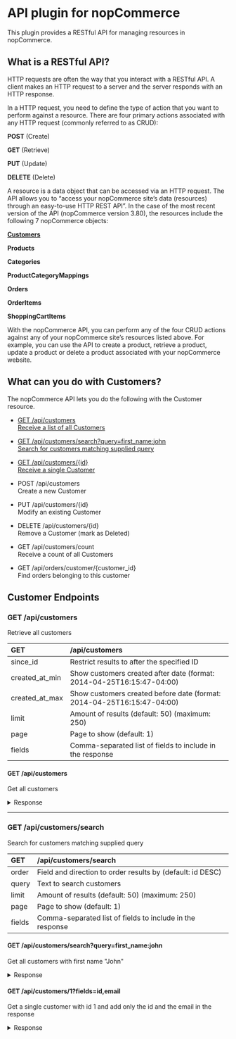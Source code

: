 # API plugin for nopCommerce

This plugin provides a RESTful API for managing resources in nopCommerce.

## What is a RESTful API?


HTTP requests are often the way that you interact with a RESTful API.
A client makes an HTTP request to a server and the server responds with an HTTP response.

In a HTTP request, you need to define the type of action that you want to perform against a resource. There are four primary actions associated with any HTTP request (commonly referred to as CRUD):

**POST** (Create)

**GET** (Retrieve)

**PUT** (Update)

**DELETE** (Delete)

A resource is a data object that can be accessed via an HTTP request. The API allows you to “access your nopCommerce site’s data (resources) through an easy-to-use HTTP REST API”. In the case of the most recent version of the API (nopCommerce version 3.80), the resources include the following 7 nopCommerce objects:

[**Customers**](#what-can-you-do-with-customers)

**Products**

**Categories**

**ProductCategoryMappings**

**Orders**

**OrderItems**

**ShoppingCartItems**

With the nopCommerce API, you can perform any of the four CRUD actions against any of your nopCommerce site’s resources listed above. For example, you can use the API to create a product, retrieve a product, update a product or delete a product associated with your nopCommerce website.

## What can you do with Customers?

The nopCommerce API lets you do the following with the Customer resource.

+ [GET /api/customers  
Receive a list of all Customers](#get-apicustomers)

+ [GET /api/customers/search?query=first_name:john  
Search for customers matching supplied query](#get-apicustomerssearch)

+ [GET /api/customers/{id}  
Receive a single Customer](#get-apicustomersid)

+ POST /api/customers  
Create a new Customer

+ PUT /api/customers/{id}  
Modify an existing Customer

+ DELETE /api/customers/{id}  
Remove a Customer (mark as Deleted)

+ GET /api/customers/count  
Receive a count of all Customers

+ GET /api/orders/customer/{customer_id}  
Find orders belonging to this customer

## Customer Endpoints


### GET /api/customers  
Retrieve all customers

|  GET |  /api/customers |
|:---|:---|
|  since_id |  Restrict results to after the specified ID |
|  created_at_min |  Show customers created after date (format: 2014-04-25T16:15:47-04:00) |
|  created_at_max |  Show customers created before date (format: 2014-04-25T16:15:47-04:00) |
|  limit |  Amount of results (default: 50) (maximum: 250) |
|  page |  Page to show (default: 1) |
|  fields |  Comma-separated list of fields to include in the response |

#### GET /api/customers  
Get all customers

<details><summary>Response</summary><p>
```json
         HTTP/1.1 200 OK
         
{
  "customers": [
    {
      "shopping_cart_items": [],
      "billing_address": {
        "id": "1",
        "first_name": "John",
        "last_name": "Smith",
        "email": "admin@yourStore.com",
        "company": "Nop Solutions Ltd",
        "country_id": 1,
        "country": "United States",
        "state_province_id": 40,
        "city": "New York",
        "address1": "21 West 52nd Street",
        "address2": "",
        "zip_postal_code": "10021",
        "phone_number": "12345678",
        "fax_number": "",
        "customer_attributes": null,
        "created_on_utc": "2016-09-30T08:56:13.85",
        "province": "New York"
      },
      "shipping_address": {
        "id": "1",
        "first_name": "John",
        "last_name": "Smith",
        "email": "admin@yourStore.com",
        "company": "Nop Solutions Ltd",
        "country_id": 1,
        "country": "United States",
        "state_province_id": 40,
        "city": "New York",
        "address1": "21 West 52nd Street",
        "address2": "",
        "zip_postal_code": "10021",
        "phone_number": "12345678",
        "fax_number": "",
        "customer_attributes": null,
        "created_on_utc": "2016-09-30T08:56:13.85",
        "province": "New York"
      },
      "addresses": [
        {
          "id": "1",
          "first_name": "John",
          "last_name": "Smith",
          "email": "admin@yourStore.com",
          "company": "Nop Solutions Ltd",
          "country_id": 1,
          "country": "United States",
          "state_province_id": 40,
          "city": "New York",
          "address1": "21 West 52nd Street",
          "address2": "",
          "zip_postal_code": "10021",
          "phone_number": "12345678",
          "fax_number": "",
          "customer_attributes": null,
          "created_on_utc": "2016-09-30T08:56:13.85",
          "province": "New York"
        }
      ],
      "id": "1",
      "username": "admin@yourStore.com",
      "email": "admin@yourStore.com",
      "first_name": "John",
      "last_name": "Smith",
      "admin_comment": null,
      "is_tax_exempt": false,
      "has_shopping_cart_items": false,
      "active": true,
      "deleted": false,
      "is_system_account": false,
      "system_name": null,
      "last_ip_address": "127.0.0.1",
      "created_on_utc": "2016-09-30T08:56:13.443",
      "last_login_date_utc": "2016-10-12T19:59:05.063",
      "last_activity_date_utc": "2016-10-12T19:59:05.137",
      "role_ids": []
    }
  ]
}
```
</p></details>

#### GET /api/customers?updated_at_min=2016-09-30T08:56:13.85  
Get all customers created after a certain date

<details><summary>Response</summary><p>
```json
         HTTP/1.1 200 OK
         
{
  "customers": [
    {
      "shopping_cart_items": [],
      "billing_address": {
        "id": "2",
        "first_name": "Steve",
        "last_name": "Gates",
        "email": "steve_gates@nopCommerce.com",
        "company": "Steve Company",
        "country_id": 1,
        "country": "United States",
        "state_province_id": 9,
        "city": "Los Angeles",
        "address1": "750 Bel Air Rd.",
        "address2": "",
        "zip_postal_code": "90077",
        "phone_number": "87654321",
        "fax_number": "",
        "customer_attributes": null,
        "created_on_utc": "2016-09-30T08:56:13.97",
        "province": "California"
      },
      "shipping_address": {
        "id": "2",
        "first_name": "Steve",
        "last_name": "Gates",
        "email": "steve_gates@nopCommerce.com",
        "company": "Steve Company",
        "country_id": 1,
        "country": "United States",
        "state_province_id": 9,
        "city": "Los Angeles",
        "address1": "750 Bel Air Rd.",
        "address2": "",
        "zip_postal_code": "90077",
        "phone_number": "87654321",
        "fax_number": "",
        "customer_attributes": null,
        "created_on_utc": "2016-09-30T08:56:13.97",
        "province": "California"
      },
      "addresses": [
        {
          "id": "2",
          "first_name": "Steve",
          "last_name": "Gates",
          "email": "steve_gates@nopCommerce.com",
          "company": "Steve Company",
          "country_id": 1,
          "country": "United States",
          "state_province_id": 9,
          "city": "Los Angeles",
          "address1": "750 Bel Air Rd.",
          "address2": "",
          "zip_postal_code": "90077",
          "phone_number": "87654321",
          "fax_number": "",
          "customer_attributes": null,
          "created_on_utc": "2016-09-30T08:56:13.97",
          "province": "California"
        }
      ],
      "id": "2",
      "username": "steve_gates@nopCommerce.com",
      "email": "steve_gates@nopCommerce.com",
      "first_name": "Steve",
      "last_name": "Gates",
      "admin_comment": null,
      "is_tax_exempt": false,
      "has_shopping_cart_items": false,
      "active": true,
      "deleted": false,
      "is_system_account": false,
      "system_name": null,
      "last_ip_address": null,
      "created_on_utc": "2016-09-30T08:56:13.967",
      "last_login_date_utc": null,
      "last_activity_date_utc": "2016-09-30T08:56:13.967",
      "role_ids": []
    }
  ]
}
```
</p></details>

---

### GET /api/customers/search  
Search for customers matching supplied query

|  GET |  /api/customers/search |
|:---|:---|
|  order |  Field and direction to order results by (default: id DESC) |
|  query |  Text to search customers |
|  limit |  Amount of results (default: 50) (maximum: 250) |
|  page |  Page to show (default: 1) |
|  fields |  Comma-separated list of fields to include in the response |

#### GET /api/customers/search?query=first_name:john  
Get all customers with first name "John"

<details><summary>Response</summary><p>
```json
         HTTP/1.1 200 OK
         
{
  "customers": [
    {
      "shopping_cart_items": [],
      "billing_address": {
        "id": "1",
        "first_name": "John",
        "last_name": "Smith",
        "email": "admin@yourStore.com",
        "company": "Nop Solutions Ltd",
        "country_id": 1,
        "country": "United States",
        "state_province_id": 40,
        "city": "New York",
        "address1": "21 West 52nd Street",
        "address2": "",
        "zip_postal_code": "10021",
        "phone_number": "12345678",
        "fax_number": "",
        "customer_attributes": null,
        "created_on_utc": "2016-09-30T08:56:13.85",
        "province": "New York"
      },
      "shipping_address": {
        "id": "1",
        "first_name": "John",
        "last_name": "Smith",
        "email": "admin@yourStore.com",
        "company": "Nop Solutions Ltd",
        "country_id": 1,
        "country": "United States",
        "state_province_id": 40,
        "city": "New York",
        "address1": "21 West 52nd Street",
        "address2": "",
        "zip_postal_code": "10021",
        "phone_number": "12345678",
        "fax_number": "",
        "customer_attributes": null,
        "created_on_utc": "2016-09-30T08:56:13.85",
        "province": "New York"
      },
      "addresses": [
        {
          "id": "1",
          "first_name": "John",
          "last_name": "Smith",
          "email": "admin@yourStore.com",
          "company": "Nop Solutions Ltd",
          "country_id": 1,
          "country": "United States",
          "state_province_id": 40,
          "city": "New York",
          "address1": "21 West 52nd Street",
          "address2": "",
          "zip_postal_code": "10021",
          "phone_number": "12345678",
          "fax_number": "",
          "customer_attributes": null,
          "created_on_utc": "2016-09-30T08:56:13.85",
          "province": "New York"
        }
      ],
      "id": "1",
      "username": "admin@yourStore.com",
      "email": "admin@yourStore.com",
      "first_name": "John",
      "last_name": "Smith",
      "admin_comment": null,
      "is_tax_exempt": false,
      "has_shopping_cart_items": false,
      "active": true,
      "deleted": false,
      "is_system_account": false,
      "system_name": null,
      "last_ip_address": "127.0.0.1",
      "created_on_utc": "2016-09-30T08:56:13.443",
      "last_login_date_utc": "2016-10-12T19:59:05.063",
      "last_activity_date_utc": "2016-10-12T19:59:05.137",
      "role_ids": []
    }
  ]
}
```
</p></details>

---

### GET /api/customers/{id}  
Retrieve customer by specified id

|  GET |  /api/customers/{id} |
|:---|:---|
|  fields |  Comma-separated list of fields to include in the response |

#### GET /api/customers/1  
Get a single customer with id 1

<details><summary>Response</summary><p>
```json
         HTTP/1.1 200 OK
         
{
  "customers": [
    {
      "shopping_cart_items": [],
      "billing_address": {
        "id": "1",
        "first_name": "John",
        "last_name": "Smith",
        "email": "admin@yourStore.com",
        "company": "Nop Solutions Ltd",
        "country_id": 1,
        "country": "United States",
        "state_province_id": 40,
        "city": "New York",
        "address1": "21 West 52nd Street",
        "address2": "",
        "zip_postal_code": "10021",
        "phone_number": "12345678",
        "fax_number": "",
        "customer_attributes": null,
        "created_on_utc": "2016-09-30T08:56:13.85",
        "province": "New York"
      },
      "shipping_address": {
        "id": "1",
        "first_name": "John",
        "last_name": "Smith",
        "email": "admin@yourStore.com",
        "company": "Nop Solutions Ltd",
        "country_id": 1,
        "country": "United States",
        "state_province_id": 40,
        "city": "New York",
        "address1": "21 West 52nd Street",
        "address2": "",
        "zip_postal_code": "10021",
        "phone_number": "12345678",
        "fax_number": "",
        "customer_attributes": null,
        "created_on_utc": "2016-09-30T08:56:13.85",
        "province": "New York"
      },
      "addresses": [
        {
          "id": "1",
          "first_name": "John",
          "last_name": "Smith",
          "email": "admin@yourStore.com",
          "company": "Nop Solutions Ltd",
          "country_id": 1,
          "country": "United States",
          "state_province_id": 40,
          "city": "New York",
          "address1": "21 West 52nd Street",
          "address2": "",
          "zip_postal_code": "10021",
          "phone_number": "12345678",
          "fax_number": "",
          "customer_attributes": null,
          "created_on_utc": "2016-09-30T08:56:13.85",
          "province": "New York"
        }
      ],
      "id": "1",
      "username": "admin@yourStore.com",
      "email": "admin@yourStore.com",
      "first_name": "John",
      "last_name": "Smith",
      "admin_comment": null,
      "is_tax_exempt": false,
      "has_shopping_cart_items": false,
      "active": true,
      "deleted": false,
      "is_system_account": false,
      "system_name": null,
      "last_ip_address": "127.0.0.1",
      "created_on_utc": "2016-09-30T08:56:13.443",
      "last_login_date_utc": "2016-10-12T19:59:05.063",
      "last_activity_date_utc": "2016-10-12T19:59:05.137",
      "role_ids": []
    }
  ]
}
```
</p></details>

#### GET /api/customers/1?fields=id,email  
Get a single customer with id 1 and add only the id and the email in the response

<details><summary>Response</summary><p>
```json
         HTTP/1.1 200 OK
         
{
  "customers": [
    {
      "id": "1",
      "email": "admin@yourStore.com"
    }
  ]
}
```
</p></details>

---

### POST /api/customers  

#### Trying to create a customer without an email or customer role will return an error
POST /api/customers  
```json
{
  "customer": {
    "email": null,
    "role_ids": [],
  }
}
```
<details><summary>Response</summary><p>
```json
         HTTP/1.1 422 Unprocessable Entity
         
{
  "errors": {
    "RoleIds": [
      "role_ids required"
    ],
    "Email": [
      "'Email' must not be empty.",
      "email can not be empty"
    ]
  }
}
```
</p></details>

#### Create a new customer record
POST /api/customers  
```json
{
  "customer": {
    "first_name": "Steve",
    "last_name": "Gates",
    "email": "steve.gates@example.com",
    "role_ids": [ 3 ]   
  }
}
```
<details><summary>Response</summary><p>
```json
         HTTP/1.1 200 OK  
         
{
  "customers": [
    {
      "shopping_cart_items": [],
      "billing_address": {
        "id": "0",
        "first_name": null,
        "last_name": null,
        "email": null,
        "company": null,
        "country_id": null,
        "country": null,
        "state_province_id": null,
        "city": null,
        "address1": null,
        "address2": null,
        "zip_postal_code": null,
        "phone_number": null,
        "fax_number": null,
        "customer_attributes": null,
        "created_on_utc": "0001-01-01T00:00:00",
        "province": null
      },
      "shipping_address": {
        "id": "0",
        "first_name": null,
        "last_name": null,
        "email": null,
        "company": null,
        "country_id": null,
        "country": null,
        "state_province_id": null,
        "city": null,
        "address1": null,
        "address2": null,
        "zip_postal_code": null,
        "phone_number": null,
        "fax_number": null,
        "customer_attributes": null,
        "created_on_utc": "0001-01-01T00:00:00",
        "province": null
      },
      "addresses": [],
      "id": "85",
      "username": null,
      "email": "steve.gates@example.com",
      "first_name": "Steve",
      "last_name": "Gates",
      "admin_comment": null,
      "is_tax_exempt": false,
      "has_shopping_cart_items": false,
      "active": true,
      "deleted": false,
      "is_system_account": false,
      "system_name": null,
      "last_ip_address": null,
      "created_on_utc": "2016-10-13T10:36:46.1537491Z",
      "last_login_date_utc": null,
      "last_activity_date_utc": "2016-10-13T10:36:46.1537491Z",
      "role_ids": [
        3
      ]
    }
  ]
}
```
</p></details>

